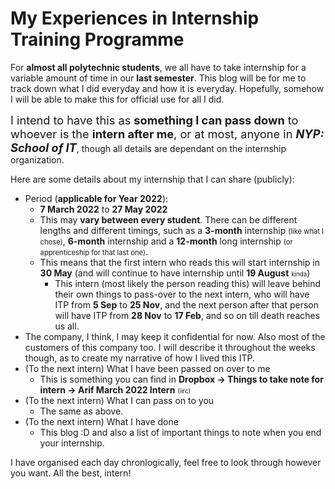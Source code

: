 # My Experiences in Internship Training Programme
For **almost all polytechnic students**, we all have to take internship for a variable amount of time in our **last semester**. This blog will be for me to track down what I did everyday and how it is everyday. Hopefully, somehow I will be able to make this for official use for all I did.

<span style="font-size:130%;">I intend to have this as **something I can pass down** to whoever is the **intern after me**, or at most, anyone in **_NYP: School of IT_**</span>, though all details are dependant on the internship organization.

Here are some details about my internship that I can share (publicly):
* Period (**applicable for Year 2022**):
    * **7 March 2022** to **27 May 2022**
    * This may **vary between every student**. There can be different lengths and different timings, such as a **3-month** internship <span style="font-size:80%;">(like what I chose)</span>, **6-month** internship and a **12-month** long internship <span style="font-size:80%;">(or apprenticeship for that last one)</span>.
    * This means that the first intern who reads this will start internship in **30 May** (and will continue to have internship until **19 August** <span style="font-size:70%;">kinda</span>)
        * This intern (most likely the person reading this) will leave behind their own things to pass-over to the next intern, who will have ITP from **5 Sep** to **25 Nov**, and the next person after that person will have ITP from **28 Nov** to **17 Feb**, and so on till death reaches us all.
* The company, I think, I may keep it confidential for now. Also most of the customers of this company too. I will describe it throughout the weeks though, as to create my narrative of how I lived this ITP.
* (To the next intern) What I have been passed on over to me
    * This is something you can find in **Dropbox -> Things to take note for intern -> Arif March 2022 Intern** <span style="font-size:70%;">(iirc)</span>
* (To the next intern) What I can pass on to you
    * The same as above.
* (To the next intern) What I have done
    * This blog :D and also a list of important things to note when you end your internship.

I have organised each day chronlogically, feel free to look through however you want. All the best, intern!